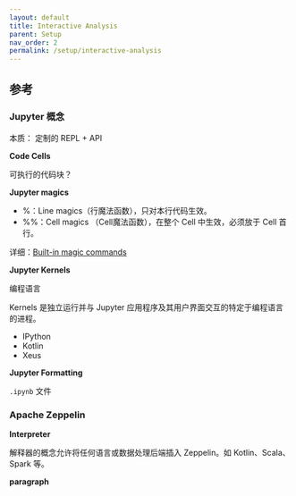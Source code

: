 ```yaml
---
layout: default
title: Interactive Analysis
parent: Setup
nav_order: 2
permalink: /setup/interactive-analysis
---
```


## 参考

### Jupyter 概念

本质： 定制的 REPL + API 

**Code Cells**

可执行的代码块？

**Jupyter magics**

- %：Line magics（行魔法函数），只对本行代码生效。
- %%：Cell magics （Cell魔法函数），在整个 Cell 中生效，必须放于 Cell 首行。

详细：[Built-in magic commands](https://ipython.readthedocs.io/en/stable/interactive/magics.html)

**Jupyter Kernels**

编程语言

Kernels 是独立运行并与 Jupyter 应用程序及其用户界面交互的特定于编程语言的进程。

- IPython
- Kotlin
- Xeus

**Jupyter Formatting**

`.ipynb` 文件

### Apache Zeppelin

**Interpreter**

解释器的概念允许将任何语言或数据处理后端插入 Zeppelin。如 Kotlin、Scala、Spark 等。

**paragraph**





